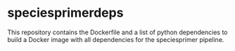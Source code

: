 # speciesprimerdeps
This repository contains the Dockerfile and a list of python dependencies to build a Docker image with all dependencies for the speciesprimer pipeline.

